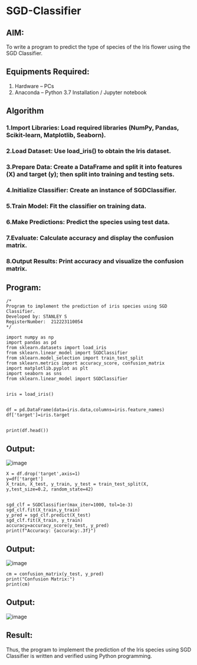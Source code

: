 # SGD-Classifier
## AIM:
To write a program to predict the type of species of the Iris flower using the SGD Classifier.

## Equipments Required:
1. Hardware – PCs
2. Anaconda – Python 3.7 Installation / Jupyter notebook

## Algorithm

### 1.Import Libraries: Load required libraries (NumPy, Pandas, Scikit-learn, Matplotlib, Seaborn).
### 2.Load Dataset: Use load_iris() to obtain the Iris dataset.
### 3.Prepare Data: Create a DataFrame and split it into features (X) and target (y); then split into training and testing sets.
### 4.Initialize Classifier: Create an instance of SGDClassifier.
### 5.Train Model: Fit the classifier on training data.
### 6.Make Predictions: Predict the species using test data.
### 7.Evaluate: Calculate accuracy and display the confusion matrix.
### 8.Output Results: Print accuracy and visualize the confusion matrix.

## Program:
```
/*
Program to implement the prediction of iris species using SGD Classifier.
Developed by: STANLEY S
RegisterNumber:  212223110054
*/
```
```
import numpy as np
import pandas as pd
from sklearn.datasets import load_iris
from sklearn.linear_model import SGDClassifier
from sklearn.model_selection import train_test_split
from sklearn.metrics import accuracy_score, confusion_matrix
import matplotlib.pyplot as plt
import seaborn as sns
from sklearn.linear_model import SGDClassifier


iris = load_iris()


df = pd.DataFrame(data=iris.data,columns=iris.feature_names)
df['target']=iris.target


print(df.head())
```
## Output:
![image](https://github.com/user-attachments/assets/71a66a3e-154b-49b5-803b-4aed0f733e74)


```
X = df.drop('target',axis=1)
y=df['target']
X_train, X_test, y_train, y_test = train_test_split(X, y,test_size=0.2, random_state=42)


sgd_clf = SGDClassifier(max_iter=1000, tol=1e-3)
sgd_clf.fit(X_train,y_train)
y_pred = sgd_clf.predict(X_test)
sgd_clf.fit(X_train, y_train)
accuracy=accuracy_score(y_test, y_pred)
print(f"Accuracy: {accuracy:.3f}")
```
## Output:
![image](https://github.com/user-attachments/assets/c0b98cba-1bbe-40f9-b55d-aea197a3230d)

```
cm = confusion_matrix(y_test, y_pred) 
print("Confusion Matrix:")
print(cm)
```
## Output:
![image](https://github.com/user-attachments/assets/827c4843-afa6-48f2-a12b-f0614c5a8c79)



## Result:
Thus, the program to implement the prediction of the Iris species using SGD Classifier is written and verified using Python programming.

